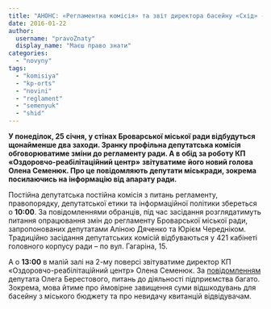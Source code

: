 ```yaml
---
title: "АНОНС: «Регламентна комісія» та звіт директора басейну «Схід» - вже цього понеділка"
date: 2016-01-22
author: 
  username: "pravoZnaty"
  display_name: "Маєш право знати"
categories: 
  - "novyny"
tags: 
  - "komisiya"
  - "kp-orts"
  - "novini"
  - "reglament"
  - "semenyuk"
  - "shid"
---
```


**У понеділок, 25 січня, у стінах Броварської міської ради відбудуться щонайменше два заходи. Зранку профільна депутатська комісія обговорюватиме зміни до регламенту ради. А в обід за роботу КП «Оздоровчо-реабілітаційний центр»** **звітуватиме** **його новий голова Олена Семенюк. Про це повідомляють депутати міськради, зокрема посилаючись на інформацію від апарату ради.**

Постійна депутатська постійна комісія з питань регламенту, правопорядку, депутатської етики та інформаційної політики збереться о **10:00**. За повідомленнями обранців, під час засідання розглядатимуть питання опрацювання змін до регламенту Броварської міської ради, запропонованих депутатами Аліною Дяченко та Юрієм Чередніком. Традиційно засідання депутатських комісій відбуваються у 421 кабінеті головного корпусу ради – по вул. Гагаріна, 15.

А о **13:00** в малій залі на 2-му поверсі звітуватиме директор КП «Оздоровчо-реабілітаційний центр» Олена Семенюк. За [повідомленням](https://www.facebook.com/groups/brovary/permalink/1178057672224197/) депутата Олега Берестового, питань до діяльності підприємства багато. Зокрема, мова йтиме про ймовірне завищення суми відшкодувань для басейну з міського бюджету та про невидачу квитанцій відвідувачам.
